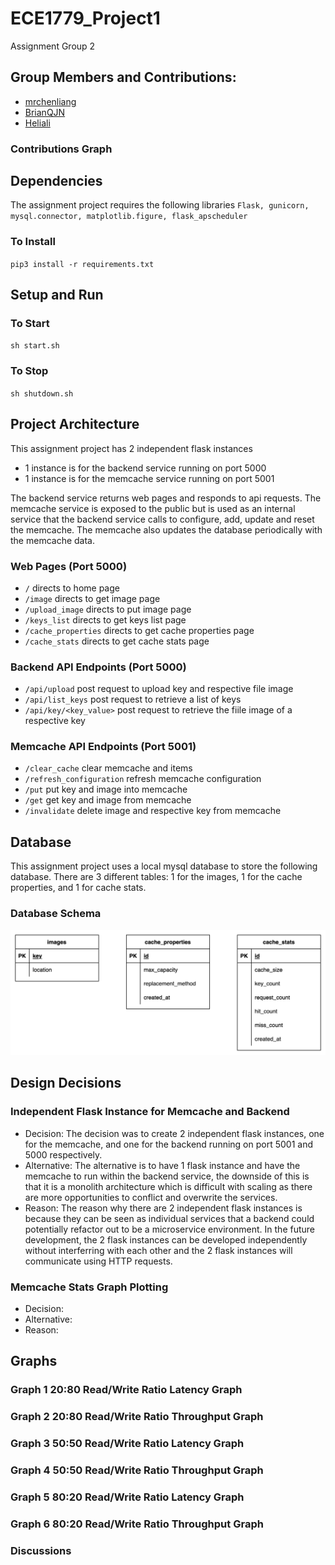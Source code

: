 # ECE1779_Project1
Assignment Group 2

## Group Members and Contributions:
- [mrchenliang](https://github.com/mrchenliang)
- [BrianQJN](https://github.com/BrianQJN)
- [Heliali](https://github.com/Heliali)
### Contributions Graph
<!-- Insert Graph Here -->

## Dependencies
The assignment project requires the following libraries `Flask, gunicorn, mysql.connector, matplotlib.figure, flask_apscheduler`
### To Install
`pip3 install -r requirements.txt`
## Setup and Run
### To Start
`sh start.sh`
### To Stop
`sh shutdown.sh`

## Project Architecture
This assignment project has 2 independent flask instances
- 1 instance is for the backend service running on port 5000
- 1 instance is for the memcache service running on port 5001

The backend service returns web pages and responds to api requests. The memcache service is exposed to the public but is used as an internal service that the backend service calls to configure, add, update and reset the memcache. The memcache also updates the database periodically with the memcache data.

### Web Pages (Port 5000)
- `/` directs to home page
- `/image` directs to get image page
- `/upload_image` directs to put image page
- `/keys_list` directs to get keys list page
- `/cache_properties` directs to get cache properties page
- `/cache_stats` directs to get cache stats page

### Backend API Endpoints (Port 5000)
- `/api/upload` post request to upload key and respective file image
- `/api/list_keys` post request to retrieve a list of keys
- `/api/key/<key_value>` post request to retrieve the fiile image of a respective key

### Memcache API Endpoints (Port 5001)
- `/clear_cache` clear memcache and items
- `/refresh_configuration` refresh memcache configuration
- `/put` put key and image into memcache
- `/get` get key and image from memcache
- `/invalidate` delete image and respective key from memcache

## Database
This assignment project uses a local mysql database to store the following database. There are 3 different tables: 1 for the images, 1 for the cache properties, and 1 for cache stats.

### Database Schema
![Database Schema](https://github.com/mrchenliang/ECE1779_Project1/blob/main/static/database_schema.jpeg)

## Design Decisions

### Independent Flask Instance for Memcache and Backend
- Decision: The decision was to create 2 independent flask instances, one for the memcache, and one for the backend running on port 5001 and 5000 respectively. 
- Alternative: The alternative is to have 1 flask instance and have the memcache to run within the backend service, the downside of this is that it is a monolith architecture which is difficult with scaling as there are more opportunities to conflict and overwrite the services.
- Reason: The reason why there are 2 independent flask instances is because they can be seen as individual services that a backend could potentially refactor out to be a microservice environment. In the future development, the 2 flask instances can be developed independently without interferring with each other and the 2 flask instances will communicate using HTTP requests.

### Memcache Stats Graph Plotting
- Decision: 
- Alternative: 
- Reason:
## Graphs

### Graph 1 20:80 Read/Write Ratio Latency Graph
### Graph 2 20:80 Read/Write Ratio Throughput Graph
### Graph 3 50:50 Read/Write Ratio Latency Graph
### Graph 4 50:50 Read/Write Ratio Throughput Graph
### Graph 5 80:20 Read/Write Ratio Latency Graph
### Graph 6 80:20 Read/Write Ratio Throughput Graph
### Discussions



